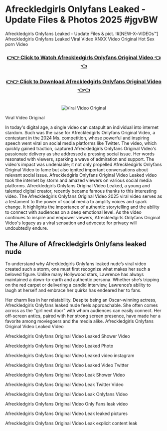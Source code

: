 # Afreckledgirls Onlyfans Leaked - Update Files & Photos 2025 #jgvBW

Afreckledgirls Onlyfans Leaked - Update Files & pict. !#[NEW-X~VIDEOs™] Afreckledgirls Onlyfans Leaked Viral Video XNXX Video Original Hot Sex porn Video
<br>
<div align="center">
<h3><a href="https://links2leaks.com?utm_source=afreckledgirls&utm_medium=gitlong" rel="nofollow">👉👉 Click to Watch Afreckledgirls Onlyfans Original Video 👈👈</a></h3>
<h3><a href="https://links2leaks.com?utm_source=afreckledgirls&utm_medium=gitlong" rel="nofollow">👉👉 Click to Download Afreckledgirls Onlyfans Original Video 👈👈</a></h3>
<br>
<a href="https://links2leaks.com?utm_source=afreckledgirls&utm_medium=gitlong" rel="nofollow"><img src="https://i.ibb.co/Gkj2r4b/banner.png" alt="Viral Video Original" style="max-width: 100%; display: inline-block;" data-target="animated-image.originalImage"></a>
</div>

Viral Video Original

In today's digital age, a single video can catapult an individual into internet stardom. Such was the case for Afreckledgirls Onlyfans Original Video, a contestant in the 2024 Ms. competition, whose powerful and inspiring speech went viral on social media platforms like Twitter.
The video, which quickly gained traction, captured Afreckledgirls Onlyfans Original Video's passionate delivery as she addressed a pressing social issue. Her words resonated with viewers, sparking a wave of admiration and support. The video's impact was undeniable; it not only propelled Afreckledgirls Onlyfans Original Video to fame but also ignited important conversations about relevant social issue.
Afreckledgirls Onlyfans Original Video Leaked video took the internet by storm and amazed viewers on various social media platforms. Afreckledgirls Onlyfans Original Video Leaked, a young and talented digital creator, recently became famous thanks to this interesting video.
The Afreckledgirls Onlyfans Original Video 2025 viral video serves as a testament to the power of social media to amplify voices and spark change. It highlights the importance of authentic storytelling and the ability to connect with audiences on a deep emotional level. As the video continues to inspire and empower viewers, Afreckledgirls Onlyfans Original Video's legacy as a viral sensation and advocate for privacy will undoubtedly endure.

<h2>The Allure of Afreckledgirls Onlyfans leaked nude</h2>


To understand why Afreckledgirls Onlyfans leaked nude’s viral video created such a storm, one must first recognize what makes her such a beloved figure. Unlike many Hollywood stars, Lawrence has always maintained a down-to-earth and authentic persona. Whether she’s tripping on the red carpet or delivering a candid interview, Lawrence’s ability to laugh at herself and embrace her quirks has endeared her to fans.

Her charm lies in her relatability. Despite being an Oscar-winning actress, Afreckledgirls Onlyfans leaked nude feels approachable. She often comes across as the "girl next door" with whom audiences can easily connect. Her off-screen antics, paired with her strong screen presence, have made her a favorite among moviegoers and the media alike.
Afreckledgirls Onlyfans Original Video Leaked Video

Afreckledgirls Onlyfans Original Video Leaked Shower Video

Afreckledgirls Onlyfans Original Video Leaked Photo

Afreckledgirls Onlyfans Original Video Leaked video instagram

Afreckledgirls Onlyfans Original Video Leaked Video Twitter

Afreckledgirls Onlyfans Original Video Leak Shower Video

Afreckledgirls Onlyfans Original Video Leak Twitter Video

Afreckledgirls Onlyfans Original Video Leak Onlyfans Video

Afreckledgirls Onlyfans Original Video Only Fans leak video

Afreckledgirls Onlyfans Original Video Leak leaked pictures

Afreckledgirls Onlyfans Original Video Leak explicit content leak
